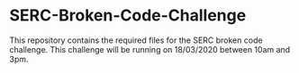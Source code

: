 # SERC-Broken-Code-Challenge
This repository contains the required files for the SERC broken code challenge. This challenge will be running on 18/03/2020 between 10am and 3pm.
